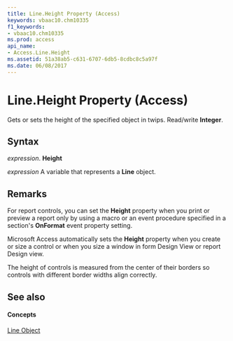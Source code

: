 ```yaml
---
title: Line.Height Property (Access)
keywords: vbaac10.chm10335
f1_keywords:
- vbaac10.chm10335
ms.prod: access
api_name:
- Access.Line.Height
ms.assetid: 51a38ab5-c631-6707-6db5-8cdbc8c5a97f
ms.date: 06/08/2017
---
```



# Line.Height Property (Access)

Gets or sets the height of the specified object in twips. Read/write **Integer**.


## Syntax

 _expression_. **Height**

 _expression_ A variable that represents a **Line** object.


## Remarks

For report controls, you can set the **Height** property when you print or preview a report only by using a macro or an event procedure specified in a section's **OnFormat** event property setting.

Microsoft Access automatically sets the **Height** property when you create or size a control or when you size a window in form Design View or report Design view.

The height of controls is measured from the center of their borders so controls with different border widths align correctly. 


## See also


#### Concepts


[Line Object](line-object-access.md)

